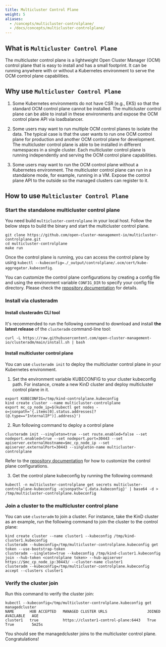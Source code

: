 ```yaml
---
title: Multicluster Control Plane
weight: 5
aliases:
  - /concepts/multicluster-controlplane/
  - /docs/concepts/multicluster-controlplane/
---
```




## What is `Multicluster Control Plane`
The multicluster control plane is a lightweight Open Cluster Manager (OCM) control plane that is easy to install and has a small footprint. It can be running anywhere with or without a Kubernetes environment to serve the OCM control plane capabilities.

## Why use `Multicluster Control Plane`
1. Some Kubernetes environments do not have CSR (e.g., EKS) so that the standard OCM control plane cannot be installed. The multicluster control plane can be able to install in these environments and expose the OCM control plane API via loadbalancer.

2. Some users may want to run multiple OCM control planes to isolate the data. The typical case is that the user wants to run one OCM control plane for production and another OCM control plane for development. The multicluster control plane is able to be installed in different namespaces in a single cluster. Each multicluster control plane is running independently and serving the OCM control plane capabilities.

3. Some users may want to run the OCM control plane without a Kubernetes environment. The multicluster control plane can run in a standalone mode, for example, running in a VM. Expose the control plane API to the outside so the managed clusters can register to it.

## How to use `Multicluster Control Plane`

### Start the standalone multicluster control plane

You need build `multicluster-controlplane` in your local host. Follow the below steps to build the binary and start the multicluster control plane.

```Shell
git clone https://github.com/open-cluster-management-io/multicluster-controlplane.git
cd multicluster-controlplane
make run
```

Once the control plane is running, you can access the control plane by using `kubectl --kubeconfig=./_output/controlplane/.ocm/cert/kube-aggregator.kubeconfig`.

You can customize the control plane configurations by creating a config file and using the environment variable `CONFIG_DIR` to specify your config file directory. Please check the [repository documentation](https://github.com/open-cluster-management-io/multicluster-controlplane#run-controlplane-as-a-local-binary) for details.

### Install via clusteradm

#### Install clusteradm CLI tool

It's recommended to run the following command to download and install **the
latest release** of the `clusteradm` command-line tool:

```shell
curl -L https://raw.githubusercontent.com/open-cluster-management-io/clusteradm/main/install.sh | bash
```
#### Install multicluster control plane

You can use `clusteradm init` to deploy the multicluster control plane in your Kubernetes environment.

1. Set the environment variable KUBECONFIG to your cluster kubeconfig path. For instance, create a new KinD cluster and deploy multicluster control plane in it.

```Shell
export KUBECONFIG=/tmp/kind-controlplane.kubeconfig
kind create cluster --name multicluster-controlplane
export mc_cp_node_ip=$(kubectl get nodes -o=jsonpath='{.items[0].status.addresses[?(@.type=="InternalIP")].address}')
```

2. Run following command to deploy a control plane

```Shell
clusteradm init --singleton=true --set route.enabled=false --set nodeport.enabled=true --set nodeport.port=30443 --set apiserver.externalHostname=$mc_cp_node_ip --set apiserver.externalPort=30443 --singleton-name multicluster-controlplane
```
Refer to the [repository documentation](https://github.com/open-cluster-management-io/multicluster-controlplane#use-helm-to-deploy-controlplane-in-a-cluster) for how to customize the control plane configurations.

3. Get the control plane kubeconfig by running the following command:

```Shell
kubectl -n multicluster-controlplane get secrets multicluster-controlplane-kubeconfig -ojsonpath='{.data.kubeconfig}' | base64 -d > /tmp/multicluster-controlplane.kubeconfig
```

### Join a cluster to the multicluster control plane

You can use `clusteradm` to join a cluster. For instance, take the KinD cluster as an example, run the following command to join the cluster to the control plane:

```Shell
kind create cluster --name cluster1 --kubeconfig /tmp/kind-cluster1.kubeconfig
clusteradm --kubeconfig=/tmp/multicluster-controlplane.kubeconfig get token --use-bootstrap-token
clusteradm --singleton=true --kubeconfig /tmp/kind-cluster1.kubeconfig join --hub-token <controlplane token> --hub-apiserver https://$mc_cp_node_ip:30443/ --cluster-name cluster1
clusteradm --kubeconfig=/tmp/multicluster-controlplane.kubeconfig accept --clusters cluster1
```

### Verify the cluster join
Run this command to verify the cluster join:
```Shell
kubectl --kubeconfig=/tmp/multicluster-controlplane.kubeconfig get managedcluster
NAME       HUB ACCEPTED   MANAGED CLUSTER URLS                  JOINED   AVAILABLE   AGE
cluster1   true           https://cluster1-control-plane:6443   True     True        5m25s
```
You should see the managedcluster joins to the multicluster control plane. Congratulations!
